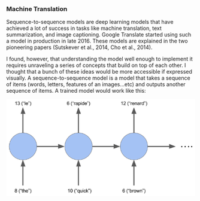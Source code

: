 ### Machine Translation
Sequence-to-sequence models are deep learning models that have achieved a lot of success in tasks like machine translation, text summarization, and image captioning. Google Translate started using such a model in production in late 2016. These models are explained in the two pioneering papers (Sutskever et al., 2014, Cho et al., 2014).

I found, however, that understanding the model well enough to implement it requires unraveling a series of concepts that build on top of each other. I thought that a bunch of these ideas would be more accessible if expressed visually. A sequence-to-sequence model is a model that takes a sequence of items (words, letters, features of an images…etc) and outputs another sequence of items. A trained model would work like this:

[![hmmmm](images/rnn.png)]("images/seq2seq_1.mp4")
